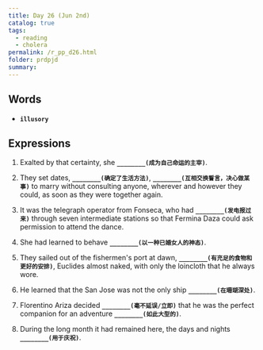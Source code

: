 ```yaml
---
title: Day 26 (Jun 2nd)
catalog: true
tags: 
  - reading
  - cholera
permalink: /r_pp_d26.html
folder: prdpjd
summary: 
---
```


## Words

-   <b data-toggle="tooltip" data-original-title="{{site.data.glossary.illusory}}">`illusory`</b>


## Expressions

1.  Exalted by that certainty, she <b data-toggle="tooltip" data-original-title="{{site.data.answers.26_a}}">`________(成为自己命运的主宰)`</b>.

2.  They set dates, <b data-toggle="tooltip" data-original-title="{{site.data.answers.26_b}}">`________(确定了生活方法)`</b>, <b data-toggle="tooltip" data-original-title="{{site.data.answers.26_b2}}">`________(互相交换誓言，决心做某事)`</b> to marry without consulting anyone, wherever and however they could, as soon as they were together again.

3.  It was the telegraph operator from Fonseca, who had <b data-toggle="tooltip" data-original-title="{{site.data.answers.26_c}}">`________(发电报过来)`</b> through seven intermediate stations so that Fermina Daza could ask permission to attend the dance.

4.  She had learned to behave <b data-toggle="tooltip" data-original-title="{{site.data.answers.26_d}}">`________(以一种已婚女人的神态)`</b>.

5.  They sailed out of the fishermen's port at dawn, <b data-toggle="tooltip" data-original-title="{{site.data.answers.26_e}}">`________(有充足的食物和更好的安排)`</b>, Euclides almost naked, with only the loincloth that he always wore.

6.  He learned that the San Jose was not the only ship <b data-toggle="tooltip" data-original-title="{{site.data.answers.26_f}}">`________(在珊瑚深处)`</b>.

7.  Florentino Ariza decided <b data-toggle="tooltip" data-original-title="{{site.data.answers.26_g}}">`________(毫不延误/立即)`</b> that he was the perfect companion for an adventure <b data-toggle="tooltip" data-original-title="{{site.data.answers.26_g2}}">`________(如此大型的)`</b>.

8.  During the long month it had remained here, the days and nights <b data-toggle="tooltip" data-original-title="{{site.data.answers.26_h}}">`________(用于庆祝)`</b>.